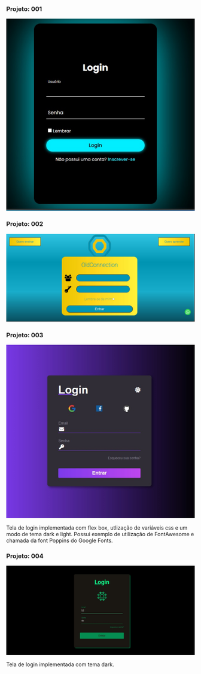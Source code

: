 

### Projeto: 001

![tela de Login](login_001.jpg)

### Projeto: 002

![tela de Login](login_002.jpg)

### Projeto: 003

![tela de Login](login_003.jpg)

Tela de login implementada com flex box, utlização de variáveis css e um modo de tema dark e light.
Possui exemplo de utilização de FontAwesome e chamada da font Poppins do Google Fonts.

### Projeto: 004

![tela de Login](login_004.jpg)

Tela de login implementada com tema dark. 